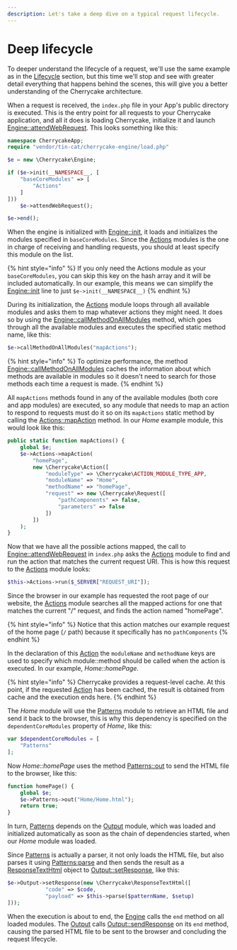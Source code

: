 ```yaml
---
description: Let's take a deep dive on a typical request lifecycle.
---
```


# Deep lifecycle

To deeper understand the lifecycle of a request, we'll use the same example as in the [Lifecycle](./) section, but this time we'll stop and see with greater detail everything that happens behind the scenes, this will give you a better understanding of the Cherrycake architecture.

When a request is received, the `index.php` file in your App's public directory is executed. This is the entry point for all requests to your Cherrycake application, and all it does is loading Cherrycake, initialize it and launch [Engine::attendWebRequest](../../reference/core-classes/engine.md#attendwebrequest). This looks something like this:

```php
namespace CherrycakeApp;
require "vendor/tin-cat/cherrycake-engine/load.php"

$e = new \Cherrycake\Engine;

if ($e->init(__NAMESPACE__, [
    "baseCoreModules" => [
        "Actions"
    ]
]))
    $e->attendWebRequest();

$e->end();
```

When the engine is initialized with [Engine::init](../../reference/core-classes/engine.md#init-setup), it loads and initializes the modules specified in `baseCoreModules`. Since the [Actions](../../reference/core-modules/actions.md) modules is the one in charge of receiving and handling requests, you should at least specify this module on the list.

{% hint style="info" %}
If you only need the Actions module as your `baseCoreModules`, you can skip this key on the hash array and it will be included automatically. In our example, this means we can simplify the [Engine::init](../../reference/core-classes/engine.md#init-appnamespace-setup) line to just `$e->init(__NAMESPACE__)`
{% endhint %}

During its initialization, the [Actions](../../reference/core-modules/actions.md) module loops through all available modules and asks them to map whatever actions they might need. It does so by using the [Engine::callMethodOnAllModules](../../reference/core-classes/engine.md#callmethodonallmodules-methodname) method, which goes through all the available modules and executes the specified static method name, like this:

```php
$e->callMethodOnAllModules("mapActions");
```

{% hint style="info" %}
To optimize performance, the method [Engine::callMethodOnAllModules](../../reference/core-classes/engine.md#callmethodonallmodules-methodname) caches the information about which methods are available in modules so it doesn't need to search for those methods each time a request is made.
{% endhint %}

All `mapActions` methods found in any of the available modules \(both core and app modules\) are executed, so any module that needs to map an action to respond to requests must do it so on its `mapActions` static method by calling the [Actions::mapAction](../../reference/core-modules/actions.md#mapaction-actionname-action) method. In our _Home_ example module, this would look like this:

```php
public static function mapActions() {
	global $e;
	$e->Actions->mapAction(
		"homePage",
		new \Cherrycake\Action([
			"moduleType" => \Cherrycake\ACTION_MODULE_TYPE_APP,
			"moduleName" => "Home",
			"methodName" => "homePage",
			"request" => new \Cherrycake\Request([
				"pathComponents" => false,
				"parameters" => false
			])
		])
	);
}
```

Now that we have all the possible actions mapped, the call to [Engine::attendWebRequest](../../reference/core-classes/engine.md#attendwebrequest) in `index.php` asks the [Actions](../../reference/core-modules/actions.md) module to find and run the action that matches the current request URI. This is how this request to the [Actions](../../reference/core-modules/actions.md) module looks:

```php
$this->Actions->run($_SERVER["REQUEST_URI"]);
```

Since the browser in our example has requested the root page of our website, the [Actions](../../reference/core-modules/actions.md) module searches all the mapped actions for one that matches the current "/" request, and finds the action named "homePage".

{% hint style="info" %}
Notice that this action matches our example request of the home page \(`/` path\) because it specifically has no `pathComponents` 
{% endhint %}

In the declaration of this [Action](../../reference/core-classes/action/) the `moduleName` and `methodName` keys are used to specify which module::method should be called when the action is executed. In our example, _Home::homePage._

{% hint style="info" %}
Cherrycake provides a request-level cache. At this point, if the requested [Action](../../reference/core-classes/action/) has been cached, the result is obtained from cache and the execution ends here.
{% endhint %}

The _Home_ module will use the [Patterns](../../reference/core-modules/patterns.md) module to retrieve an HTML file and send it back to the browser, this is why this dependency is specified on the `dependentCoreModules` property of _Home_, like this:

```php
var $dependentCoreModules = [
    "Patterns"
];
```

Now _Home::homePage_ uses the method [Patterns::out](../../reference/core-modules/patterns.md#out-patternname-setup-code) to send the HTML file to the browser, like this:

```php
function homePage() {
    global $e;
    $e->Patterns->out("Home/Home.html");
    return true;
}
```

In turn, [Patterns](../../reference/core-modules/patterns.md) depends on the [Output](../../reference/core-modules/output/) module, which was loaded and initialized automatically as soon as the chain of dependencies started, when our _Home_ module was loaded.

Since [Patterns](../../reference/core-modules/patterns.md) is actually a parser, it not only loads the HTML file, but also parses it using [Patterns:parse](../../reference/core-modules/patterns.md#parse-patternname-setup) and then sends the result as a [ResponseTextHtml](../../reference/core-classes/response/responsetexthtml.md) object to [Output::setResponse](../../reference/core-modules/output/#setresponse-response), like this:

```php
$e->Output->setResponse(new \Cherrycake\ResponseTextHtml([
			"code" => $code,
			"payload" => $this->parse($patternName, $setup)
]));
```

When the execution is about to end, the [Engine](../../reference/core-classes/engine.md) calls the `end` method on all loaded modules. The [Output](../../reference/core-modules/output/)  calls [Output::sendResponse](../../reference/core-modules/output/#sendresponse-response) on its `end` method, causing the parsed HTML file to be sent to the browser and concluding the request lifecycle.

